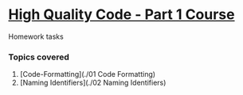 # [High Quality Code - Part 1 Course](https://github.com/TelerikAcademy/High-Quality-Code-Part-1)
Homework tasks

### Topics covered

1. [Code-Formatting](./01 Code Formatting)
1. [Naming Identifiers](./02 Naming Identifiers)